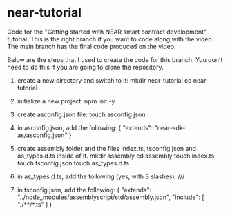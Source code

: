 # near-tutorial

Code for the "Getting started with NEAR smart contract development" tutorial.
This is the right branch if you want to code along with the video.
The main branch has the final code produced on the video.

Below are the steps that I used to create the code for this branch. 
You don't need to do this if you are going to clone the repository.

1) create a new directory and switch to it:
mkdir near-tutorial
cd near-tutorial

2) initialize a new project:
npm init -y

3) create asconfig.json file:
touch asconfig.json

4) in asconfig.json, add the following:
{
  "extends": "near-sdk-as/asconfig.json"
}

5) create assembly folder and the files index.ts, tsconfig.json and as_types.d.ts inside of it.
mkdir assembly
cd assembly
touch index.ts
touch tsconfig.json
touch as_types.d.ts

6) in as_types.d.ts, add the following (yes, with 3 slashes):
/// <reference types="near-sdk-as/assembly/as_types" />

7) in tsconfig.json, add the following:
{
  "extends": "../node_modules/assemblyscript/std/assembly.json",
  "include": [
    "./**/*.ts"
  ]
}